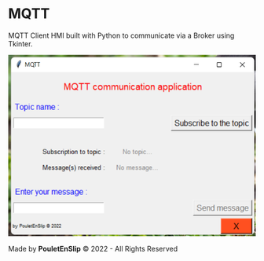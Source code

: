 # MQTT
MQTT Client HMI built with Python to communicate via a Broker using Tkinter.

![0](https://github.com/PouletEnSlip/MQTT/blob/main/mqtt.png)

Made by **PouletEnSlip** © 2022 - All Rights Reserved
